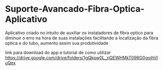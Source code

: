 # Suporte-Avancado-Fibra-Optica-Aplicativo

Aplicativo criado no intuito de auxiliar os instaladores de fibra optico para diminuir o erro na hora de suas instalações
facilitando a localização da fibra optica e do tubo, aumento assim sua produtividade

link para download do app e tutorial de como utilizar
https://drive.google.com/drive/folders/1gQkpw0L_riQEWHMkT09RG0goihVIuQex
